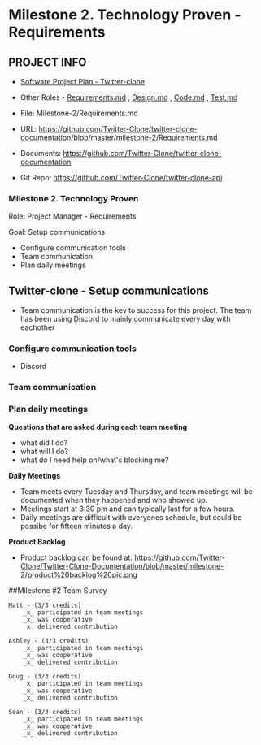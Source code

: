 # Milestone 2. Technology Proven - Requirements


## PROJECT INFO

* [Software Project Plan - Twitter-clone](../Index.md)

* Other Roles - [Requirements.md](Requirements.md)
, [Design.md](Design.md)
, [Code.md](Code.md)
, [Test.md](Test.md)



* File: Milestone-2/Requirements.md

* URL: https://github.com/Twitter-Clone/twitter-clone-documentation/blob/master/milestone-2/Requirements.md

* Documents: https://github.com/Twitter-Clone/twitter-clone-documentation

* Git Repo: https://github.com/Twitter-Clone/twitter-clone-api




### Milestone 2. Technology Proven



Role: Project Manager - Requirements

Goal: Setup communications

* Configure communication tools
* Team communication
* Plan daily meetings



## Twitter-clone - Setup communications
* Team communication is the key to success for this project. The team has been using Discord to mainly communicate
every day with eachother



### Configure communication tools
* Discord 


### Team communication


### Plan daily meetings
**Questions that are asked during each team meeting**
* what did I do?
* what will I do?
* what do I need help on/what's blocking me?

**Daily Meetings**
* Team meets every Tuesday and Thursday, and team meetings will be documented when they happened and who showed up.  
* Meetings start at 3:30 pm and can typically last for a few hours. 
* Daily meetings are difficult with everyones schedule, but could be possibe for fifteen minutes a day. 

**Product Backlog**
* Product backlog can be found at: https://github.com/Twitter-Clone/Twitter-Clone-Documentation/blob/master/milestone-2/product%20backlog%20pic.png
 
  
##Milestone #2 Team Survey
```
Matt - (3/3 credits)
    _x_ participated in team meetings
    _x_ was cooperative
    _x_ delivered contribution
    
Ashley - (3/3 credits)
    _x_ participated in team meetings
    _x_ was cooperative
    _x_ delivered contribution
    
Doug - (3/3 credits)
    _x_ participated in team meetings
    _x_ was cooperative
    _x_ delivered contribution

Sean - (3/3 credits)
    _x_ participated in team meetings
    _x_ was cooperative
    _x_ delivered contribution
``` 
